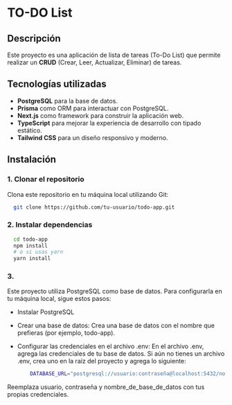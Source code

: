 # TO-DO List

## Descripción

Este proyecto es una aplicación de lista de tareas (To-Do List) que permite realizar un **CRUD** (Crear, Leer, Actualizar, Eliminar) de tareas.

## Tecnologías utilizadas

- **PostgreSQL** para la base de datos.
- **Prisma** como ORM para interactuar con PostgreSQL.
- **Next.js** como framework para construir la aplicación web.
- **TypeScript** para mejorar la experiencia de desarrollo con tipado estático.
- **Tailwind CSS** para un diseño responsivo y moderno.

## Instalación

### 1. Clonar el repositorio

Clona este repositorio en tu máquina local utilizando Git:

```bash
  git clone https://github.com/tu-usuario/todo-app.git
```

### 2. Instalar dependencias
```bash
  cd todo-app
  npm install
  # o si usas yarn
  yarn install
```

### 3. 
Este proyecto utiliza PostgreSQL como base de datos. Para configurarla en tu máquina local, sigue estos pasos:

- Instalar PostgreSQL

- Crear una base de datos: Crea una base de datos con el nombre que prefieras (por ejemplo, todo-app).

- Configurar las credenciales en el archivo .env: En el archivo .env, agrega las credenciales de tu base de datos. Si aún no tienes un archivo .env, crea uno en la raíz del proyecto y agrega lo siguiente:
  ```bash
      DATABASE_URL="postgresql://usuario:contraseña@localhost:5432/nombre_de_base_de_datos"
  ```
Reemplaza usuario, contraseña y nombre_de_base_de_datos con tus propias credenciales.

